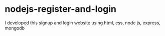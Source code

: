 # nodejs-register-and-login
I developed this signup and login website using html, css, node js, express, mongodb 
